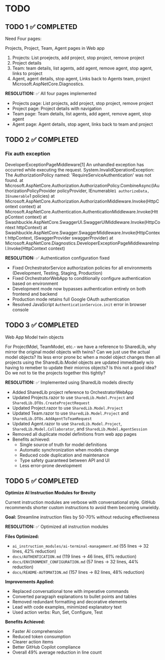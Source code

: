 # TODO

## TODO 1 ✅ COMPLETED

Need Four pages:

Projects, Project, Team, Agent pages in Web app

1. Projects: List proejects, add project, stop project, remove project
2. Project details
3. Team: team details, list agents, add agent, remove agent, stop agent, links to project
4. Agent, agent details, stop agent, Links back to Agents team, project  Microsoft.AspNetCore.Diagnostics.

**RESOLUTION:** ✅ All four pages implemented

- Projects page: List projects, add project, stop project, remove project
- Project page: Project details with navigation
- Team page: Team details, list agents, add agent, remove agent, stop agent
- Agent page: Agent details, stop agent, links back to team and project

## TODO 2 ✅ COMPLETED

### Fix auth exception

DeveloperExceptionPageMiddleware[1]
      An unhandled exception has occurred while executing the request.
      System.InvalidOperationException: The AuthorizationPolicy named: 'RequireServiceAuthentication' was not found.
         at Microsoft.AspNetCore.Authorization.AuthorizationPolicy.CombineAsync(IAuthorizationPolicyProvider policyProvider, IEnumerable`1 authorizeData, IEnumerable`1 policies)
         at Microsoft.AspNetCore.Authorization.AuthorizationMiddleware.Invoke(HttpContext context)
         at Microsoft.AspNetCore.Authentication.AuthenticationMiddleware.Invoke(HttpContext context)
         at Swashbuckle.AspNetCore.SwaggerUI.SwaggerUIMiddleware.Invoke(HttpContext httpContext)
         at Swashbuckle.AspNetCore.Swagger.SwaggerMiddleware.Invoke(HttpContext httpContext, ISwaggerProvider swaggerProvider)
         at Microsoft.AspNetCore.Diagnostics.DeveloperExceptionPageMiddlewareImpl.Invoke(HttpContext context)

**RESOLUTION:** ✅ Authentication configuration fixed

- Fixed OrchestratorService authorization policies for all environments (Development, Testing, Staging, Production)
- Fixed OrchestratorWebApp to conditionally configure authentication based on environment
- Development mode now bypasses authentication entirely on both frontend and backend
- Production mode retains full Google OAuth authentication
- Resolved JavaScript `AuthenticationService.init` error in browser console

## TODO 3 ✅ COMPLETED

Web App Model twin objects

For ProjectMdel, TeamModel, etc.- we have a reference to SharedLib, why mirror the original model objects with twins? Can we just use the actual model objects? Its less error prone bc when a model object changes then all projects using the SharedLib.Model objects are updated immeditaely w/o having to remeber to update their miorros objects? Is this not a good idea? Do we not to tie the projects together this tightly?

**RESOLUTION:** ✅ Implemented using SharedLib models directly

- Added SharedLib project reference to OrchestratorWebApp
- Updated Projects.razor to use `SharedLib.Model.Project` and `SharedLib.DTOs.CreateProjectRequest`
- Updated Project.razor to use `SharedLib.Model.Project`
- Updated Team.razor to use `SharedLib.Model.Project` and `SharedLib.DTOs.AddAgentToTeamRequest`
- Updated Agent.razor to use `SharedLib.Model.Project`, `SharedLib.Model.Collaborator`, and `SharedLib.Model.AgentSession`
- Removed all duplicate model definitions from web app pages
- Benefits achieved:
  - Single source of truth for model definitions
  - Automatic synchronization when models change
  - Reduced code duplication and maintenance
  - Type safety guaranteed between API and UI
  - Less error-prone development

## TODO 5 ✅ COMPLETED

**Optimize AI Instruction Modules for Brevity**

Current instruction modules are verbose with conversational style. GitHub recommends shorter custom instructions to avoid them becoming unwieldy.

**Goal:** Streamline instruction files by 50-70% without reducing effectiveness

**RESOLUTION:** ✅ Optimized all instruction modules

**Files Optimized:**

- `ai_instruction_modules/ai-terminal-management.md` (55 lines → 32 lines, 42% reduction)
- `docs/AUTHENTICATION.md` (119 lines → 46 lines, 61% reduction)
- `docs/ENVIRONMENT_CONFIGURATION.md` (57 lines → 32 lines, 44% reduction)
- `docs/README-AUTOMATION.md` (157 lines → 82 lines, 48% reduction)

**Improvements Applied:**

- Replaced conversational tone with imperative commands
- Converted paragraph explanations to bullet points and tables
- Removed redundant formatting and decorative elements
- Lead with code examples, minimized explanatory text
- Used action verbs: Run, Set, Configure, Test

**Benefits Achieved:**

- Faster AI comprehension
- Reduced token consumption
- Clearer action items
- Better GitHub Copilot compliance
- Overall 49% average reduction in line count
